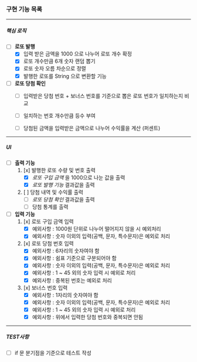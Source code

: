 ### 구현 기능 목록

--------
##### 핵심 로직 
- [ ] **로또 발행**
    - [x] 입력 받은 금액을 1000 으로 나누어 로또 개수 확정
    - [x] 로또 개수만큼 6개 숫자 랜덤 뽑기
    - [x] 로또 숫자 오름 차순으로 정렬
    - [x] 발행한 로또를 String 으로 변환할 기능

- [ ] **로또 당첨 확인**
    - [ ] 입력받은 당첨 번호 + 보너스 번호를 기준으로 뽑은 로또 번호가 일치하는지 비교
    - [ ] 일치하는 번호 개수만큼 등수 부여
    - [ ] 당첨된 금액을 입력받은 금액으로 나누어 수익률을 계산 (퍼센트)



--------
##### UI 
- [ ] **출력 기능**
    1. [x] 발행한 로또 수량 및 번호 출력
        - [x] *로또 구입 금액* 을 1000으로 나눈 값을 출력
        - [x] *로또 발행 기능* 결과값을 출력

    2. [ ] 당첨 내역 및 수익률 출력
        - [ ] *로또 당첨 확인* 결과값을 출력
        - [ ] 당첨 통계를 출력

- [ ] **입력 기능**
    1. [x] 로또 구입 금액 입력
        - [x] 예외사항 : 1000원 단위로 나누어 떨어지지 않을 시 예외처리
        - [x] 예외사항 : 숫자 이외의 입력(공백, 문자, 특수문자)은 예외로 처리
        
    2. [x] 로또 당첨 번호 입력
        - [x] 예외사항 : 6자리의 숫자여야 함
        - [x] 예외사항 : 쉼표 기준으로 구분되어야 함
        - [x] 예외사항 : 숫자 이외의 입력(공백, 문자, 특수문자)은 예외로 처리
        - [x] 예외사항 : 1 ~ 45 외의 숫자 입력 시 예외로 처리
        - [x] 예외사항 : 중복된 번호는 예외로 처리

    3. [x] 보너스 번호 입력 
        - [x] 예외사항 : 1자리의 숫자여야 함
        - [x] 예외사항 : 숫자 이외의 입력(공백, 문자, 특수문자)은 예외로 처리
        - [x] 예외사항 : 1 ~ 45 외의 숫자 입력 시 예외로 처리
        - [x] 예외사항 : 위에서 입력한 당첨 번호와 중복되면 안됨

--------
##### TEST사항

- [ ] if 문 분기점을 기준으로 테스트 작성

